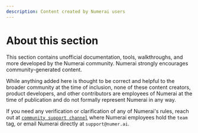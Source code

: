 ```yaml
---
description: Content created by Numerai users
---
```


# About this section

This section contains unofficial documentation, tools, walkthroughs, and more developed by the Numerai community. Numerai strongly encourages community-generated content.

While anything added here is thought to be correct and helpful to the broader community at the time of inclusion, none of these content creators, product developers, and other contributors are employees of Numerai at the time of publication and do not formally represent Numerai in any way. 

If you need any verification or clarification of any of Numerai's rules, reach out at [`community support channel`](https://community.numer.ai/channel/support/) where Numerai employees hold the `team` tag, or email Numerai directly at `support@numer.ai`.




